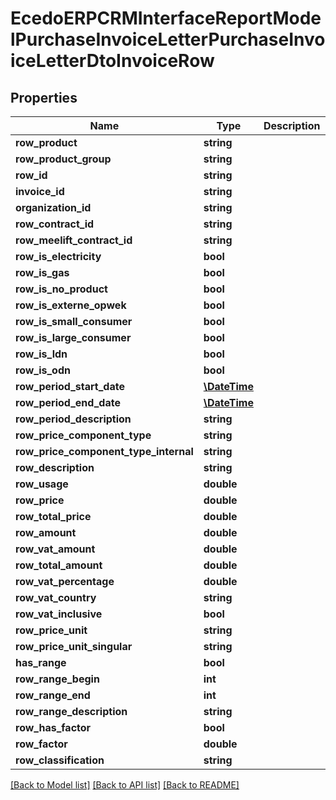 # EcedoERPCRMInterfaceReportModelPurchaseInvoiceLetterPurchaseInvoiceLetterDtoInvoiceRow

## Properties
Name | Type | Description | Notes
------------ | ------------- | ------------- | -------------
**row_product** | **string** |  | [optional] 
**row_product_group** | **string** |  | [optional] 
**row_id** | **string** |  | [optional] 
**invoice_id** | **string** |  | [optional] 
**organization_id** | **string** |  | [optional] 
**row_contract_id** | **string** |  | [optional] 
**row_meelift_contract_id** | **string** |  | [optional] 
**row_is_electricity** | **bool** |  | [optional] 
**row_is_gas** | **bool** |  | [optional] 
**row_is_no_product** | **bool** |  | [optional] 
**row_is_externe_opwek** | **bool** |  | [optional] 
**row_is_small_consumer** | **bool** |  | [optional] 
**row_is_large_consumer** | **bool** |  | [optional] 
**row_is_ldn** | **bool** |  | [optional] 
**row_is_odn** | **bool** |  | [optional] 
**row_period_start_date** | [**\DateTime**](\DateTime.md) |  | [optional] 
**row_period_end_date** | [**\DateTime**](\DateTime.md) |  | [optional] 
**row_period_description** | **string** |  | [optional] 
**row_price_component_type** | **string** |  | [optional] 
**row_price_component_type_internal** | **string** |  | [optional] 
**row_description** | **string** |  | [optional] 
**row_usage** | **double** |  | [optional] 
**row_price** | **double** |  | [optional] 
**row_total_price** | **double** |  | [optional] 
**row_amount** | **double** |  | [optional] 
**row_vat_amount** | **double** |  | [optional] 
**row_total_amount** | **double** |  | [optional] 
**row_vat_percentage** | **double** |  | [optional] 
**row_vat_country** | **string** |  | [optional] 
**row_vat_inclusive** | **bool** |  | [optional] 
**row_price_unit** | **string** |  | [optional] 
**row_price_unit_singular** | **string** |  | [optional] 
**has_range** | **bool** |  | [optional] 
**row_range_begin** | **int** |  | [optional] 
**row_range_end** | **int** |  | [optional] 
**row_range_description** | **string** |  | [optional] 
**row_has_factor** | **bool** |  | [optional] 
**row_factor** | **double** |  | [optional] 
**row_classification** | **string** |  | [optional] 

[[Back to Model list]](../README.md#documentation-for-models) [[Back to API list]](../README.md#documentation-for-api-endpoints) [[Back to README]](../README.md)


